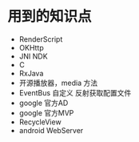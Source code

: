 # 用到的知识点
* RenderScript
* OKHttp
* JNI NDK
* C
* RxJava
* 开源播放器，media 方法
* EventBus 自定义 反射获取配置文件
* google 官方AD
* google 官方MVP
* RecycleView
* android WebServer